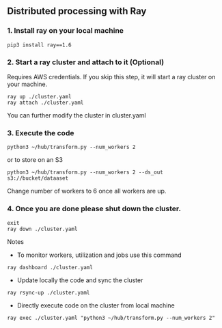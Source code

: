 ## Distributed processing with Ray

### 1. Install ray on your local machine
```
pip3 install ray==1.6
```

### 2. Start a ray cluster and attach to it (Optional)
Requires AWS credentials. If you skip this step, it will start a ray cluster on your machine.
```
ray up ./cluster.yaml
ray attach ./cluster.yaml
```
You can further modify the cluster in cluster.yaml

### 3. Execute the code
```
python3 ~/hub/transform.py --num_workers 2
```

or to store on an S3
```
python3 ~/hub/transform.py --num_workers 2 --ds_out s3://bucket/dataaset
```
Change number of workers to 6 once all workers are up.


### 4. Once you are done please shut down the cluster.
```
exit
ray down ./cluster.yaml
```

Notes

* To monitor workers, utilization and jobs use this command
```
ray dashboard ./cluster.yaml
```

* Update locally the code and sync the cluster

```
ray rsync-up ./cluster.yaml
```

* Directly execute code on the cluster from local machine
```
ray exec ./cluster.yaml "python3 ~/hub/transform.py --num_workers 2"
```
